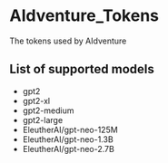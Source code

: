 # AIdventure_Tokens
The tokens used by AIdventure

## List of supported models

- gpt2
- gpt2-xl
- gpt2-medium
- gpt2-large
- EleutherAI/gpt-neo-125M
- EleutherAI/gpt-neo-1.3B
- EleutherAI/gpt-neo-2.7B